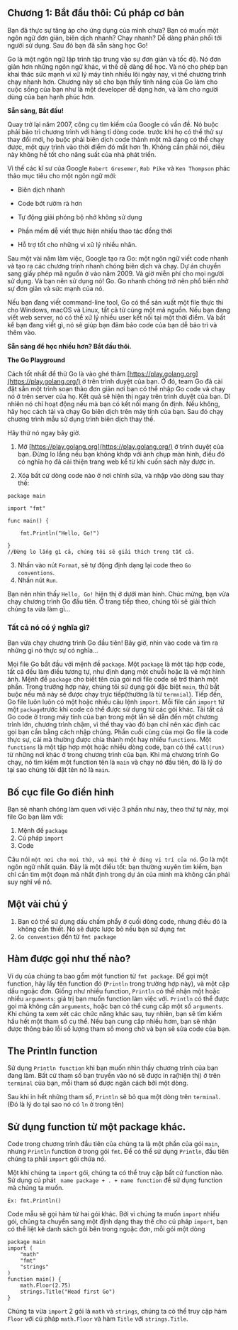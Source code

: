 ## Chương 1: Bắt đầu thôi: Cú pháp cơ bản

Bạn đã thực sự tăng áp cho ứng dụng của mình chưa? Bạn có muốn một ngôn ngữ đơn giản, biên dịch nhanh? Chạy nhanh? Dễ dàng phân phối tới người sử dụng. Sau đó bạn đã sẵn sàng học Go!

Go là một ngôn ngữ lập trình tập trung vào sự đơn giản và tốc độ. Nó đơn giản hơn những ngôn ngữ khác, vì thế dễ dàng để học. Và nó cho phép bạn khai thác sức mạnh vi xử lý máy tính nhiều lõi ngày nay, vì thế chương trình chạy nhanh hơn. Chương này sẽ cho bạn thấy tính năng của Go làm cho cuộc sống của bạn như là một developer dễ dạng hơn, và làm cho người dùng của bạn hạnh phúc hơn.

**Sẵn sàng, Bắt đầu!**

Quay trở lại năm 2007, công cụ tìm kiếm của Google có vấn đề. Nó buộc phải bảo trì chương trình với hàng tỉ dòng code. trước khi họ có thể thử sự thay đổi mới, họ buộc phải biên dịch code thành một mã dạng có thể chạy được, một quy trình vào thời điểm đó mất hơn 1h. Không cần phải nói, điều này không hề tốt cho năng suất của nhà phát triển.

Vì thế các kĩ sư của Google `Robert Gresemer`, `Rob Pike` và `Ken Thompson` phác thảo mục tiêu cho một ngôn ngữ mới:

- Biên dịch nhanh

- Code bớt rườm rà hơn

- Tự động giải phóng bộ nhớ không sử dụng

- Phần mềm dễ viết thực hiện nhiều thao tác đồng thời

- Hỗ trợ tốt cho những vi xử lý nhiều nhân.

Sau một vài năm làm việc, Google tạo ra Go: một ngôn ngữ viết code nhanh và tạo ra các chương trình nhanh chóng biên dịch và chạy. Dự án chuyển sang giấy phép mã nguồn ở vào năm 2009. Và giờ miễn phí cho mọi người sử dụng. Và bạn nên sử dụng nó! Go. Go nhanh chóng trở nên phổ biến nhờ sự đơn giản và sức mạnh của nó.

Nếu bạn đang viết command-line tool, Go có thể sản xuất một file thực thi cho Windows, macOS và Linux, tất cả từ cùng một mã nguồn. Nếu bạn đang viết web server, nó có thể xử lý nhiều user kết nối tại một thời điểm. Và bất kể bạn đang viết gì, nó sẽ giúp bạn đảm bảo code của bạn dễ bảo trì và thêm vào.

**Sẵn sàng để học nhiều hơn? Bắt đầu thôi.**

**The Go Playground**

Cách tốt nhất để thử Go là vào ghé thăm [https://play.golang.org](https://play.golang.org/) ở trên trình duyệt của bạn. Ở đó, team Go đã cài đặt sẵn một trình soạn thảo đơn giản nơi bạn có thể nhập Go code và chạy nó ở trên server của họ. Kết quả sẽ hiện thị ngay trên trình duyệt của bạn. Dĩ nhiên nó chỉ hoạt động nếu mà bạn có kết nối mạng ổn định. Nếu không, hãy học cách tải và chạy Go biên dịch trên máy tính của bạn. Sau đó chạy chương trình mẫu sử dụng trình biên dịch thay thế.

Hãy thử nó ngay bây giờ.

1. Mở [https://play.golang.org](https://play.golang.org/) ở trình duyệt của bạn. Đừng lo lắng nếu bạn không khớp với ảnh chụp màn hình, điều đó có nghĩa họ đã cải thiện trang web kể từ khi cuốn sách này được in.

2. Xóa bất cứ dòng code nào ở nơi chỉnh sửa, và nhập vào dòng sau thay thế:

```
package main

import "fmt"

func main() {

    fmt.Println("Hello, Go!")

}
//Đừng lo lắng gì cả, chúng tôi sẽ giải thích trong tất cả.
```

3. Nhấn vào nút `Format`, sẽ tự động định dạng lại code theo `Go conventions`.
4. Nhấn nút `Run`.

Bạn nên nhìn thấy `Hello, Go!` hiện thị ở dưới màn hình. Chúc mừng, bạn vừa chạy chương trình Go đầu tiên.
Ở trang tiếp theo, chúng tôi sẽ giải thích chúng ta vừa làm gì...

### Tất cả nó có ý nghĩa gì?

Bạn vừa chạy chương trình Go đầu tiên! Bây giờ, nhìn vào code và tìm ra những gì nó thực sự có nghĩa...

Mọi file Go bắt đầu với mệnh đề `package`. Một `package` là một tập hợp code, tất cả đều làm điều tương tự, như định dạng một chuỗi hoặc là vẽ một hình ảnh. Mệnh đề `package` cho biết tên của gói nơi file code sẽ trở thành một phần. Trong trường hợp này, chúng tôi sử dụng gói đặc biệt `main`, thứ bắt buộc nếu mã này sẽ được chạy trực tiếp(thường là từ `termnial`).
Tiếp đến, Go file luôn luôn có một hoặc nhiều câu lệnh `import`. Mỗi file cần `import` từ một `package`trước khi code có thể được sử dụng từ các gói khác. Tải tất cả Go code ở trong máy tính của bạn trong một lần sẽ dẫn đến một chương trình lớn, chương trình chậm, vì thế thay vào đó bạn chỉ nên xác định các gọi bạn cần bằng cách nhập chúng.
Phần cuối cùng của mọi Go file là code thực sự, cái mà thường được chia thành một hay nhiều `functions`. Một `functions` là một tập hợp một hoặc nhiều dòng code, bạn có thể `call(run)` từ những nơi khác ở trong chương trình của bạn. Khi mà chương trình Go chạy, nó tìm kiếm một function tên là `main` và chạy nó đầu tiên, đó là lý do tại sao chúng tôi đặt tên nó là `main`.


## Bố cục file Go điển hỉnh
Bạn sẽ nhanh chóng làm quen với việc 3 phần như này, theo thứ tự này, mọi file Go bạn làm với:
1. Mệnh đề ``package``
2. Cú pháp ``import``
3. Code

Câu nói ``một nơi cho mọi thứ, và mọi thứ ở đúng vị trí của nó``. Go là một ngôn ngữ nhất quán. Đây là một điều tốt: bạn thường xuyên tìm kiếm,  bạn chỉ cần tìm một đoạn mã nhất định trong dự án của mình mà không cần phải suy nghĩ về nó.

## Một vài chú ý
1. Bạn có thể sử dụng dấu chấm phẩy ở cuối dòng code, nhưng điều đó là không cần thiết.
Nó sẽ được lược bỏ nếu bạn sử dụng ``fmt``
2. ``Go convention`` đến từ ``fmt package``

## Hàm được gọi như thế nào?
Ví dụ của chúng ta bao gồm một function từ ``fmt package``. Để gọi một function, hãy lấy tên function đó (``Println`` trong trường hợp này), và một cặp dấu ngoặc đơn.
Giống như nhiều function, ``Println`` có thể nhận một hoặc nhiều ``arguments``: giá trị bạn muốn function làm việc với.
``Println`` có thể được gọi mà không cần ``arguments``, hoặc bạn có thể cung cấp một số ``arguments``. Khi chúng ta xem xét các chức năng khác sau, tuy nhiên, bạn sẽ tìm kiếm hầu hết một tham số cụ thể. Nếu bạn cung cấp nhiều hơm, bạn sẽ nhận được thông báo lỗi số lượng tham số mong chờ và bạn sẽ sửa code của bạn.

## The Println function
Sử dụng ``Println function`` khi bạn muốn nhìn thấy chương trình của bạn đang làm. Bất cứ tham số bạn truyền vào nó sẽ được in ra(hiện thị) ở trên ``terminal`` của bạn, mỗi tham số được ngăn cách bởi một dòng.

Sau khi in hết những tham số, ``Println`` sẽ bỏ qua một dòng trên ``terminal``. (Đó là lý do tại sao nó có ``ln`` ở trong tên)

## Sử dụng function từ một package khác.
Code trong chương trình đầu tiên của chúng ta là một phần của gói ``main``, nhưng ``Println`` function ở trong gói ``fmt``. Để có thể sử dụng ``Println``, đầu tiên chúng ta phải ``import`` gói chứa nó.

Một khi chúng ta ``import`` gói, chúng ta có thể truy cập bất cứ function nào. Sử dụng cú phát `` name package + . + name function`` để sử dụng function mà chúng ta muốn.
```
Ex: fmt.Println()
```
Code mẫu sẽ gọi hàm từ hai gói khác. Bởi vì chúng ta muốn ``import`` nhiều gói, chúng ta chuyển sang một định dạng thay thế cho cú pháp ``import``, bạn có thể liệt kê danh sách gói bên trong ngoặc đơn, mỗi gói một dòng
```
package main
import (
    "math"
    "fmt"
    "strings"
)
function main() {
    math.Floor(2.75)
    strings.Title("Head first Go")
}
```
Chúng ta vừa ``import`` 2 gói là ``math`` và ``strings``, chúng ta có thể truy cập hàm ``Floor`` với cú pháp ``math.Floor`` và hàm ``Title`` với ``strings.Title``.